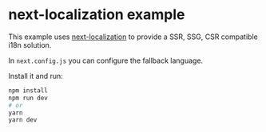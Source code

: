 # next-localization example

This example uses [next-localization](https://github.com/StarpTech/next-localization) to provide a SSR, SSG, CSR compatible i18n solution.

In `next.config.js` you can configure the fallback language.

Install it and run:

```bash
npm install
npm run dev
# or
yarn
yarn dev
```
